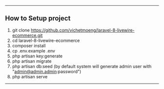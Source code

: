 
---

## How to Setup project



1. git clone https://github.com/vichetmoeng/laravel-8-livewire-ecommerce.git
2. cd laravel-8-livewire-ecommerce
3. composer install
4. cp .env.example .env
5. php artisan key:generate
6. php artisan migrate
7. php artisan db:seed  (by default system will generate admin user with "admin@admin.admin:password")
8. php artisan serve

---
